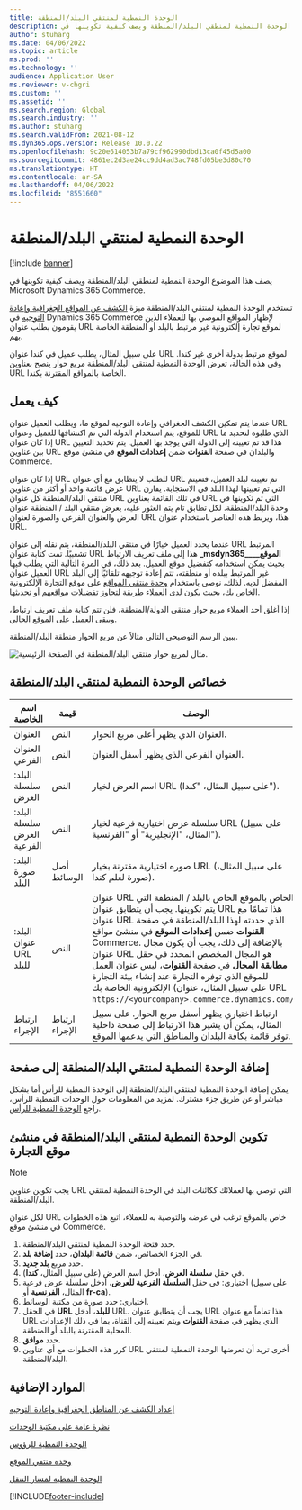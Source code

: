 ```yaml
---
title: الوحدة النمطية لمنتقي البلد/المنطقة
description: يصف هذا الموضوع الوحدة النمطية لمنطقي البلد/المنطقة ويصف كيفية تكوينها في Microsoft Dynamics 365 Commerce.
author: stuharg
ms.date: 04/06/2022
ms.topic: article
ms.prod: ''
ms.technology: ''
audience: Application User
ms.reviewer: v-chgri
ms.custom: ''
ms.assetid: ''
ms.search.region: Global
ms.search.industry: ''
ms.author: stuharg
ms.search.validFrom: 2021-08-12
ms.dyn365.ops.version: Release 10.0.22
ms.openlocfilehash: 9c20e614053b7a79cf962990dbd13ca0f45d5a00
ms.sourcegitcommit: 4861ec2d3ae24cc9dd4ad3ac748fd05be3d80c70
ms.translationtype: HT
ms.contentlocale: ar-SA
ms.lasthandoff: 04/06/2022
ms.locfileid: "8551660"
---
```

# <a name="countryregion-picker-module"></a>الوحدة النمطية لمنتقي البلد/المنطقة

[!include [banner](includes/banner.md)]

يصف هذا الموضوع الوحدة النمطية لمنطقي البلد/المنطقة ويصف كيفية تكوينها في Microsoft Dynamics 365 Commerce.

تستخدم الوحدة النمطية لمنتقي البلد/المنطقة ميزة [الكشف عن المواقع الجغرافية وإعادة التوجيه](geo-detection-redirection.md) في Dynamics 365 Commerce لإظهار المواقع الموصي بها للعملاء الذين يقومون بطلب عنوان URL لموقع تجارة إلكترونية غير مرتبط بالبلد أو المنطقة الخاصة بهم.

على سبيل المثال، يطلب عميل في كندا عنوان URL لموقع مرتبط بدولة أخرى غير كندا. وفي هذه الحالة، تعرض الوحدة النمطية لمنتقي البلد/المنطقة مربع حوار ينصح بعناوين URL الخاصة بالمواقع المقترنة بكندا. 

## <a name="how-it-works"></a>كيف يعمل

عندما يتم تمكين الكشف الجغرافي وإعادة التوجيه لموقع ما، ويطلب العميل عنوان URL للموقع، يتم استخدام الدولة التي تم اكتشافها للعميل وعنوان URL الذي طلبوه لتحديد ما إذا كان عنوان URL هذا قد تم تعيينه إلى الدولة التي يوجد بها العميل. يتم تحديد التعيين بين عناوين URL والبلدان في صفحة **القنوات** ضمن **إعدادات الموقع** في منشئ موقع Commerce. 

إذا كان عنوان URL للطلب لا يتطابق مع أي عنوان URL تم تعيينه لبلد العميل، فسيتم عرض قائمة واحد أو أكثر من عناوين URL التي تم تعيينها لهذا البلد في الاستجابة. يقارن منتقي البلد/المنطقة كل عنوان URL في تلك القائمة بعناوين URL التي تم تكوينها في وحدة البلد/المنطقة. لكل تطابق تام يتم العثور عليه، يعرض منتقي البلد / المنطقة عنوان العرض والعنوان الفرعي والصورة لعنوان URL هذا، ويربط هذه العناصر باستخدام عنوان URL.

عندما يحدد العميل خيارًا في منتقي البلد/المنطقة، يتم نقله إلى عنوان URL المرتبط تشعبيًا. تمت كتابة عنوان URL هذا إلى ملف تعريف الارتباط **\_msdyn365\_\_\_الموقع\_** بحيث يمكن استخدامه كتفضيل موقع العميل. بعد ذلك، في المرة التالية التي يطلب فيها العميل عنوان URL غير المرتبط ببلده أو منطقته، تتم إعادة توجيهه تلقائيًا إلى البلد المفضل لديه. لذلك، نوصي باستخدام [وحدة منتقي المواقع](site-selector.md) على موقع التجارة الإلكترونية الخاص بك، بحيث يكون لدى العملاء طريقة لتجاوز تفضيلات مواقعهم أو تحديثها. 

إذا أغلق أحد العملاء مربع حوار منتقي الدولة/المنطقة، فلن تتم كتابة ملف تعريف ارتباط، ويبقى العميل على الموقع الحالي. 

يبين الرسم التوضيحي التالي مثالاً عن مربع الحوار منطقة البلد/المنطقة.

![مثال لمربع حوار منتقي البلد/المنطقة في الصفحة الرئيسية.](./media/Geo_country-region-module-insitu.png)

## <a name="countryregion-picker-module-properties"></a>خصائص الوحدة النمطية لمنتقي البلد/المنطقة

| اسم الخاصية              | قيمة       | الوصف                                                  |
| -------------------------- | ----------- | ------------------------------------------------------------ |
| العنوان‬                    | النص        | العنوان الذي يظهر أعلى مربع الحوار.       |
| العنوان الفرعي                 | النص        | العنوان الفرعي الذي يظهر أسفل العنوان.               |
| البلد: سلسلة العرض    | النص        | اسم العرض لخيار URL (على سبيل المثال، "كندا").   |
| البلد: سلسلة العرض الفرعية | النص        | سلسلة عرض اختيارية فرعية لخيار URL (على سبيل المثال، "الإنجليزية" أو "الفرنسية"). |
| البلد: صورة البلد     | أصل الوسائط | صوره اختيارية مقترنة بخيار URL (على سبيل المثال، صورة لعلم كندا). |
| البلد: عنوان URL للبلد       | النص        | عنوان URL الخاص بالموقع الخاص بالبلد / المنطقة التي يتم تكوينها. يجب أن يتطابق عنوان URL هذا تمامًا مع عنوان URL الذي حددته لهذا البلد/المنطقة في صفحة **القنوات** ضمن **إعدادات الموقع** في منشئ مواقع Commerce. بالإضافة إلى ذلك، يجب أن يكون مجال عنوان URL هو المجال المخصص المحدد في حقل **مطابقة المجال** في صفحة **القنوات**، ليس عنوان العمل للموقع الذي توفره التجارة عند إنشاء بيئة التجارة الإلكترونية الخاصة بك (على سبيل المثال، عنوان URL `https://<yourcompany>.commerce.dynamics.com/`). |
| ارتباط الإجراء                | ارتباط الإجراء | ارتباط اختياري يظهر أسفل مربع الحوار. على سبيل المثال، يمكن أن يشير هذا الارتباط إلى صفحة داخلية توفر قائمة بكافة البلدان والمناطق التي يدعمها الموقع. |

## <a name="add-a-countryregion-picker-module-to-a-page"></a>إضافة الوحدة النمطية لمنتقي البلد/المنطقة إلى صفحة

يمكن إضافة الوحدة النمطية لمنتقي البلد/المنطقة إلى الوحدة النمطية للرأس أما بشكل مباشر أو عن طريق جزء مشترك. لمزيد من المعلومات حول الوحدات النمطية للرأس، راجع [الوحدة النمطية للرأس](author-header-module.md).

## <a name="configure-the-countryregion-picker-module-in-commerce-site-builder"></a>تكوين الوحدة النمطية لمنتقي البلد/المنطقة في منشئ موقع التجارة

> [!NOTE]
> يجب تكوين عناوين URL التي توصي بها لعملائك ككائنات البلد في الوحدة النمطية لمنتقي البلد/المنطقة.

لكل عنوان URL خاص بالموقع ترغب في عرضه والتوصية به للعملاء، اتبع هذه الخطوات في منشئ موقع Commerce.

1. حدد فتحة الوحدة النمطية لمنتقي البلد/المنطقة.
1. في الجزء الخصائص، ضمن **قائمة البلدان**، حدد **إضافة بلد**.
1. حدد مربع **بلد جديد**.
1. في حقل **سلسلة العرض**، أدخل اسم العرض (على سبيل المثال، **كندا**).
1. اختياري: في حقل **السلسلة الفرعية للعرض**، أدخل سلسلة عرض فرعية (على سبيل المثال، **الفرنسية** أو **fr-ca**).
1. اختياري: حدد صورة من مكتبة الوسائط.
1. في الحقل **URL للبلد**، أدخل URL. يجب أن يتطابق عنوان URL هذا تماماً مع عنوان URL الذي يظهر في صفحة **القنوات** ويتم تعيينه إلى القناة، بما في ذلك الإعدادات المحلية المقترنة بالبلد أو المنطقة. 
1. حدد **موافق**.
1. كرر هذه الخطوات مع أي عناوين URL أخرى تريد أن تعرضها الوحدة النمطية لمنتقي البلد/المنطقة.

## <a name="additional-resources"></a>الموارد الإضافية

[إعداد الكشف عن المناطق الجغرافية وإعادة التوجيه](geo-detection-redirection.md)

[نظرة عامة على مكتبة الوحدات](starter-kit-overview.md)

[الوحدة النمطية للرؤوس](author-header-module.md)

[وحدة منتقي الموقع](site-selector.md)

[الوحدة النمطية لمسار التنقل](add-breadcrumb.md)

[!INCLUDE[footer-include](../includes/footer-banner.md)]
